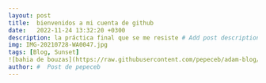 ```yaml
---
layout: post
title:  bienvenidos a mi cuenta de github
date:   2022-11-24 13:32:20 +0300
description: la práctica final que se me resiste # Add post description (optional)
img: IMG-20210728-WA0047.jpg
tags: [Blog, Sunset]
![bahia de bouzas](https://raw.githubusercontent.com/pepeceb/adam-blog/main/assets/img/IMG-20210728-WA0047.jpg?raw=true)
author: #  Post de pepeceb
---
```








